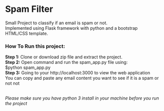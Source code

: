 <h1>Spam Filter</h1>
Small Project to classify if an email is spam or not.</br>
Implemented using Flask framework with python and a bootstrap HTML/CSS template.</br>

<h3> How To Run this project:</h3>
<b>Step 1:</b> Clone or download zip file and extract the project.</br>
<b>Step 2:</b> Open command and run the spam_app.py file using:</br>
$python spam_app.py</br>
<b>Step 3:</b> Going to your http://localhost:3000 to view the web application</br>
You can copy and paste any email content you want to see if it is a spam or not not</br>

</br>

<i>Please make sure you have python 3 install in your machine before you run the project</i>




